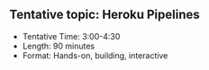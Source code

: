 ## Tentative topic: Heroku Pipelines

- Tentative Time: 3:00-4:30
- Length: 90 minutes
- Format: Hands-on, building, interactive
